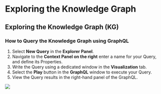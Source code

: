 # Exploring the Knowledge Graph

## Exploring the Knowledge Graph \(KG\)

### How to Query the Knowledge Graph using GraphQL

1. Select **New Query** in the **Explorer Panel**.
2. Navigate to the **Context Panel on the right**  enter a name for your Query, and define its Properties.
3. Write the Query using a dedicated window in the **Visualization** tab.
4. Select the **Play** button in the **GraphQL** window to execute your Query.
5. View the Query results in the right-hand panel of the GraphQL.

![](https://gitbooktrainingmaterials.blob.core.windows.net/images/NEW%20QUERY.png)





